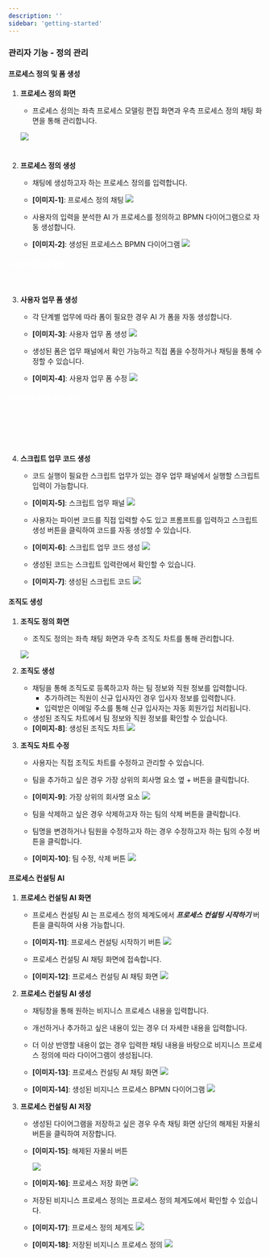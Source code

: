 ```yaml
---
description: ''
sidebar: 'getting-started'
---
```


### 관리자 기능 - 정의 관리

#### 프로세스 정의 및 폼 생성

1. **프로세스 정의 화면**  
   - 프로세스 정의는 좌측 프로세스 모델링 편집 화면과 우측 프로세스 정의 채팅 화면을 통해 관리합니다.

   ![](../../uengine-image/PAL_processDefinitionChat_sub1.png)

<span style="color: #fff; display: block; margin-top: -100px; margin-bottom: 100px;">

##### 프로세스 정의 생성
</span>

2. **프로세스 정의 생성**  
   - 채팅에 생성하고자 하는 프로세스 정의를 입력합니다.
   - **[이미지-1]**: 프로세스 정의 채팅
   ![](../../uengine-image/process-gpt/process_definition_chat1.png)

   - 사용자의 입력을 분석한 AI 가 프로세스를 정의하고 BPMN 다이어그램으로 자동 생성합니다.
   - **[이미지-2]**: 생성된 프로세스스 BPMN 다이어그램
   ![](../../uengine-image/process-gpt/process_definition_chat2.png)

<span style="color: #fff; display:block; margin-bottom: 50px;">

##### 사용자 업무 폼 생성
</span>

3. **사용자 업무 폼 생성**  
   - 각 단계별 업무에 따라 폼이 필요한 경우 AI 가 폼을 자동 생성합니다.
   - **[이미지-3]**: 사용자 업무 폼 생성
   ![](../../uengine-image/process-gpt/process_definition_chat3.png)

   - 생성된 폼은 업무 패널에서 확인 가능하고 직접 폼을 수정하거나 채팅을 통해 수정할 수 있습니다.
   - **[이미지-4]**: 사용자 업무 폼 수정
   ![](../../uengine-image/process-gpt/process_definition_chat4.png)

<span style="color: #fff; display:block; margin-bottom: 100px;">

##### 스크립트 업무 코드 생성
</span>

4. **스크립트 업무 코드 생성**  
   - 코드 실행이 필요한 스크립트 업무가 있는 경우 업무 패널에서 실행할 스크립트 입력이 가능합니다.
   - **[이미지-5]**: 스크립트 업무 패널
   ![](../../uengine-image/process-gpt/process_definition_chat5.png)

   - 사용자는 파이썬 코드를 직접 입력할 수도 있고 프롬프트를 입력하고 스크립트 생성 버튼을 클릭하여 코드를 자동 생성할 수 있습니다.
   - **[이미지-6]**: 스크립트 업무 코드 생성
   ![](../../uengine-image/process-gpt/process_definition_chat6.png)

   - 생성된 코드는 스크립트 입력란에서 확인할 수 있습니다.
   - **[이미지-7]**: 생성된 스크립트 코드
   ![](../../uengine-image/process-gpt/process_definition_chat7.png)


#### 조직도 생성

1. **조직도 정의 화면**
   - 조직도 정의는 좌측 채팅 화면과 우측 조직도 차트를 통해 관리합니다.

   ![](../../uengine-image/process-gpt/organization_chart_chat1.png)

2. **조직도 생성**  
   - 채팅을 통해 조직도로 등록하고자 하는 팀 정보와 직원 정보를 입력합니다.
      - 추가하려는 직원이 신규 입사자인 경우 입사자 정보를 입력합니다.
      - 입력받은 이메일 주소를 통해 신규 입사자는 자동 회원가입 처리됩니다.
   - 생성된 조직도 차트에서 팀 정보와 직원 정보를 확인할 수 있습니다.
   - **[이미지-8]**: 생성된 조직도 차트
   ![](../../uengine-image/process-gpt/organization_chart_chat2.png)


3. **조직도 차트 수정**  
   - 사용자는 직접 조직도 차트를 수정하고 관리할 수 있습니다.
   - 팀을 추가하고 싶은 경우 가장 상위의 회사명 요소 옆 + 버튼을 클릭합니다.
   - **[이미지-9]**: 가장 상위의 회사명 요소
   ![](../../uengine-image/process-gpt/organization_chart_chat3.png)

   - 팀을 삭제하고 싶은 경우 삭제하고자 하는 팀의 삭제 버튼을 클릭합니다.
   - 팀명을 변경하거나 팀원을 수정하고자 하는 경우 수정하고자 하는 팀의 수정 버튼을 클릭합니다.
   - **[이미지-10]**: 팀 수정, 삭제 버튼
   ![](../../uengine-image/process-gpt/organization_chart_chat4.png)



#### 프로세스 컨설팅 AI

1. **프로세스 컨설팅 AI 화면**
   - 프로세스 컨설팅 AI 는 프로세스 정의 체계도에서 ***프로세스 컨설팅 시작하기*** 버튼을 클릭하여 사용 가능합니다.
   - **[이미지-11]**: 프로세스 컨설팅 시작하기 버튼
   ![](../../uengine-image/process-gpt/process_consulting_button.png)

   - 프로세스 컨설팅 AI 채팅 화면에 접속합니다.
   - **[이미지-12]**: 프로세스 컨설팅 AI 채팅 화면
   ![](../../uengine-image/process-gpt/process_consulting_ai_chat1.png)


2. **프로세스 컨설팅 AI 생성**  
   - 채팅창을 통해 원하는 비지니스 프로세스 내용을 입력합니다.
   - 개선하거나 추가하고 싶은 내용이 있는 경우 더 자세한 내용을 입력합니다.
   - 더 이상 반영할 내용이 없는 경우 입력한 채팅 내용을 바탕으로 비지니스 프로세스 정의에 따라 다이어그램이 생성됩니다.

   - **[이미지-13]**: 프로세스 컨설팅 AI 채팅 화면
   ![](../../uengine-image/process-gpt/process_consulting_ai_chat2.png)

   - **[이미지-14]**: 생성된 비지니스 프로세스 BPMN 다이어그램
   ![](../../uengine-image/process-gpt/process_consulting_ai_chat3.png)


2. **프로세스 컨설팅 AI 저장**  
   - 생성된 다이어그램을 저장하고 싶은 경우 우측 채팅 화면 상단의 해제된 자물쇠 버튼을 클릭하여 저장합니다.
   - **[이미지-15]**: 해제된 자물쇠 버튼
   
      ![](../../uengine-image/process-gpt/process_consulting_ai_chat4.png)

   - **[이미지-16]**: 프로세스 저장 화면
   ![](../../uengine-image/process-gpt/process_consulting_ai_chat5.png)

   - 저장된 비지니스 프로세스 정의는 프로세스 정의 체계도에서 확인할 수 있습니다.
   - **[이미지-17]**: 프로세스 정의 체계도
   ![](../../uengine-image/process-gpt/process_definition_map1.png)
   - **[이미지-18]**:   저장된 비지니스 프로세스 정의
   ![](../../uengine-image/process-gpt/process_definition_map2.png)
   